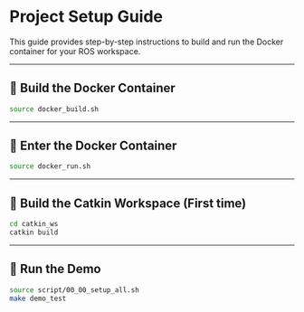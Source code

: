 # Project Setup Guide

This guide provides step-by-step instructions to build and run the Docker container for your ROS workspace.

---

## 🔧 Build the Docker Container

```bash
source docker_build.sh
```

---

## 🚪 Enter the Docker Container

```bash
source docker_run.sh
```

---

## 🧱 Build the Catkin Workspace (First time)

```bash
cd catkin_ws
catkin build
```

---

## 🚀 Run the Demo

```bash
source script/00_00_setup_all.sh
make demo_test
```
